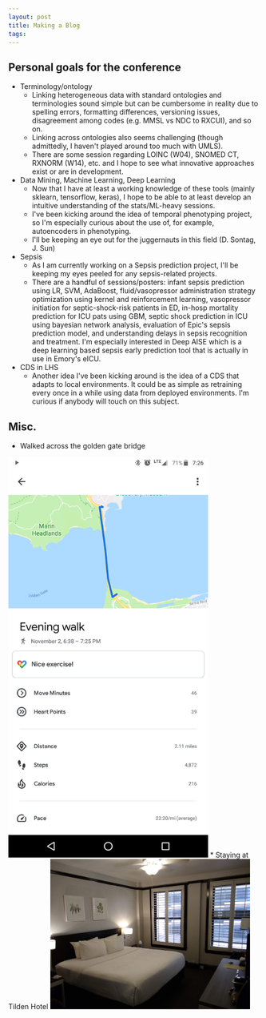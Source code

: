 ```yaml
---
layout: post
title: Making a Blog
tags: 
---
```


## Personal goals for the conference
- Terminology/ontology
  - Linking heterogeneous data with standard ontologies and terminologies sound simple but can be cumbersome in reality due to spelling errors, formatting differences, versioning issues, disagreement among codes (e.g. MMSL vs NDC to RXCUI), and so on.
  - Linking across ontologies also seems challenging (though admittedly, I haven't played around too much with UMLS).
  - There are some session regarding LOINC (W04), SNOMED CT, RXNORM (W14), etc. and I hope to see what innovative approaches exist or are in development.
- Data Mining, Machine Learning, Deep Learning
  - Now that I have at least a working knowledge of these tools (mainly sklearn, tensorflow, keras), I hope to be able to at least develop an intuitive understanding of the stats/ML-heavy sessions.
  - I've been kicking around the idea of temporal phenotyping project, so I'm especially curious about the use of, for example, autoencoders in phenotyping.
  - I'll be keeping an eye out for the juggernauts in this field (D. Sontag, J. Sun)
- Sepsis
  - As I am currently working on a Sepsis prediction project, I'll be keeping my eyes peeled for any sepsis-related projects.
  - There are a handful of sessions/posters: infant sepsis prediction using LR, SVM, AdaBoost, fluid/vasopressor administration strategy optimization using kernel and reinforcement learning, vasopressor initiation for septic-shock-risk patients in ED, in-hosp mortality prediction for ICU pats using GBM, septic shock prediction in ICU using bayesian network analysis, evaluation of Epic's sepsis prediction model, and understanding delays in sepsis recognition and treatment. I'm especially interested in Deep AISE which is a deep learning based sepsis early prediction tool that is actually in use in Emory's eICU.
- CDS in LHS
  - Another idea I've been kicking around is the idea of a CDS that adapts to local environments. It could be as simple as retraining every once in a while using data from deployed environments. I'm curious if anybody will touch on this subject.
  
## Misc.
* Walked across the golden gate bridge
<img src="https://github.com/abraxasyu/abraxasyu.github.io/blob/master/_images/bridge.png" width="400">
* Staying at Tilden Hotel
<img src="https://github.com/abraxasyu/abraxasyu.github.io/blob/master/_images/hotel.jpg" width="400">

